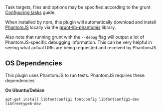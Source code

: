 Task targets, files and options may be specified according to the grunt [Configuring tasks](http://gruntjs.com/configuring-tasks) guide.

When installed by npm, this plugin will automatically download and install [PhantomJS][] locally via the [grunt-lib-phantomjs][] library.

[PhantomJS]: http://www.phantomjs.org/
[grunt-lib-phantomjs]: https://github.com/gruntjs/grunt-lib-phantomjs

Also note that running grunt with the `--debug` flag will output a lot of PhantomJS-specific debugging information. This can be very helpful in seeing what actual URIs are being requested and received by PhantomJS.

## OS Dependencies
This plugin uses PhantomJS to run tests. PhantomJS requires these dependencies

**On Ubuntu/Debian**

`apt-get install libfontconfig1 fontconfig libfontconfig1-dev libfreetype6-dev`
